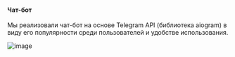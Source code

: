 #### Чат-бот

Мы реализовали чат-бот на основе Telegram API (библиотека aiogram) в виду его популярности среди пользователей и удобстве использования.

![image](https://github.com/ParkieV/lct2024/assets/61056244/9dfa46ee-8aea-4e10-aad0-9fa50a4ef8c0)
